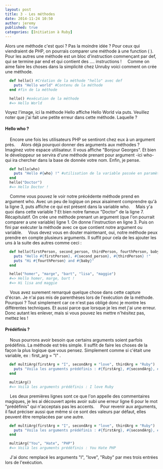 ```yaml
---
layout: post
title: 3 - Les méthodes
date: 2014-11-24 10:50
author: jeremy
published: true
categories: [Initiation à Ruby]
---
```

Alors une méthode c'est quoi ? Pas la moindre idée ? Pour ceux qui viendraient de PHP, on pourrais comparer une méthode à une function ( ). Pour les autres une méthode est un bloc d'instruction commençant par def, qui se termine par end et qui contient des .... instructions !
    Comme on aime faire les choses dans la simplicité chez Unruby voici comment on crée une méthode.
```ruby
  def hello() #Création de la méthode "hello" avec def
    puts "Hello world" #Contenu de la méthode
  end #fin de la méthode

  hello() #exécution de la méthode
  #=> Hello World
```
<!--break-->

Voyez l'image, ici la méthode Hello affiche Hello World via puts.
Veuillez noter que j'ai fait une petite erreur dans cette méthode. Laquelle ?

#### Hello who ?
    Encore une fois les utilisateurs PHP se sentiront chez eux à un argument près.
    Alors déjà pourquoi donner des arguments aux méthodes ? Imaginez votre espace utilisateur. Il vous affiche "Bonjour Georges". Et bien le développeur se servira d'une méthode prenant pour argument -ici who- qui ira chercher dans la base de donnée votre nom. Enfin, je pense.
```ruby
  def hello(who)
    puts "Hello #{who} !" #utilisation de la variable passée en paramètre
  end
  hello("Doctor")
  #=> Hello Doctor !
```

    Comme vous pouvez le voir notre précédente méthode prend en argument who. Avec un peu de logique on peux aisaiment comprendre qu'à la ligne 3, puts affiche ce qui est présent dans la variable who.
    Mais y'a quoi dans cette variable ? Et bien notre fameux "Doctor" de la ligne 7.
    Récapitulatif. On crée une méthode prenant un argument (que l'on pourrait comparer a une variable) ligne 1. On donne l'instruction en ligne 3. Puis on fini par exécuter la méthode avec ce que contient notre argument ou variable.
    Vous devez vous en douter maintenant, oui, notre méthode peux prendre en compte plusieurs arguments. Il suffit pour cela de les ajouter les uns à la suite des autres comme ceci :
```ruby
  def hello(firstPerson, second_person, thirdPerson, fourthPerson, baby)
    puts "Hello #{firstPerson}, #{second_person}, #{thirdPerson} !"
    puts "Hi #{fourthPerson} and #{baby}"
  end

  hello("homer", "marge", "bart", "lisa", "maggie")
  #=> Hello homer, marge, bart !
  #=> Hi lisa and maggie
```

    Vous avez surement remarqué quelque chose dans cette capture d'écran. Je n'ai pas mis de parenthèses lors de l'exécution de la méthode. Pourquoi ? Tout simplement car ce n'est pas obligé donc je montre les différentes techniques. Et aussi parce que lorsque je les met j'ai une erreur. Donc autant les enlever, mais si vous pouvez les mettre n'hésitez pas, mettez les !

#### Prédéfinis ?
    Nous pourrons avoir besoin que certains arguments soient parfois prédéfinis. La méthode est très simple. Il suffit de faire les choses de la façon la plus logique que vous pensez. Simplement comme si c'était une variable, ex : first_arg = "I" .
```ruby
  def multiArg(firstArg = "I", secondArg = "love", thirdArg = "Ruby")
    puts "Voila les arguments prédéfinis : #{firstArg}, #{secondArg}, #{thirdArg}"
  end

  multiArg()
  #=> Voilà les arguments prédéfinis : I love Ruby
```
    Les deux premières lignes sont ce que l'on appelle des commentaires magiques, je les ai découvert après avoir subi une erreur ligne 6 pour le mot "prédéfinis" qui n'acceptais pas les accents.
    Pour revenir aux arguments, il faut préciser aussi que même si ce sont des valeurs par défaut, elles peuvent être remplacées par une autre.

```ruby
  def multiArg(firstArg = "I", secondArg = "love", thirdArg = "Ruby")
    puts "Voila les arguments prédéfinis : #{firstArg}, #{secondArg}, #{thirdArg}"
  end

  multiArg("You", "Hate", "PHP")
  #=> Voilà les arguments prédéfinis : You Hate PHP
```


    J'ai donc remplacé les arguments "I", "love", "Ruby" par mes trois entrées lors de l'exécution.
